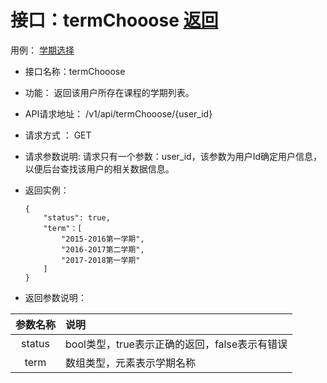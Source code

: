 # 接口：termChooose  [返回](../README.md)
用例： [学期选择](../yongli/学期选择.md)

- 接口名称：termChooose

- 功能：
  返回该用户所存在课程的学期列表。

- API请求地址：
  /v1/api/termChooose/{user_id}

- 请求方式 ：
  GET

- 请求参数说明:
  请求只有一个参数：user_id，该参数为用户Id确定用户信息，以便后台查找该用户的相关数据信息。

- 返回实例：

      {
          "status": true,
          "term"：[
              "2015-2016第一学期",
              "2016-2017第二学期",
              "2017-2018第一学期"
          ]
      }

- 返回参数说明：

|参数名称|说明|
|:---------:|:--------------------------------------------------------|
|status|bool类型，true表示正确的返回，false表示有错误|
|term|数组类型，元素表示学期名称|
